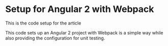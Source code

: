 # Setup for Angular 2 with Webpack

This is the code setup for the article
[](https://semaphoreci.com/community/tutorials/setting-up-angular-2-with-webpack)

This code sets up an Angular 2 project with Webpack is a simple way while
also providing the configuration for unit testing.